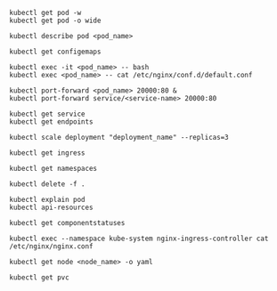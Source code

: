 ```
kubectl get pod -w
kubectl get pod -o wide
```
```
kubectl describe pod <pod_name>
```
```
kubectl get configemaps
```
```
kubectl exec -it <pod_name> -- bash
kubectl exec <pod_name> -- cat /etc/nginx/conf.d/default.conf
```
```
kubectl port-forward <pod_name> 20000:80 &
kubectl port-forward service/<service-name> 20000:80
```
```
kubectl get service
kubectl get endpoints
```
```
kubectl scale deployment "deployment_name" --replicas=3
```
```
kubectl get ingress
```
```
kubectl get namespaces
```
```
kubectl delete -f .
```
```
kubectl explain pod
kubectl api-resources
```
```
kubectl get componentstatuses
```
```
kubectl exec --namespace kube-system nginx-ingress-controller cat /etc/nginx/nginx.conf
```
```
kubectl get node <node_name> -o yaml
```
```
kubectl get pvc
```
